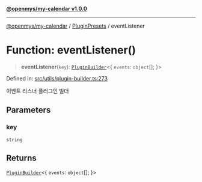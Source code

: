 [**@openmys/my-calendar v1.0.0**](../../../../README.md)

***

[@openmys/my-calendar](../../../../globals.md) / [PluginPresets](../README.md) / eventListener

# Function: eventListener()

> **eventListener**(`key`): [`PluginBuilder`](../../../../classes/PluginBuilder.md)\<\{ `events`: `object`[]; \}\>

Defined in: [src/utils/plugin-builder.ts:273](https://github.com/openmys/my-calendar/blob/96ebce4306bfb6a4ab4c4297a9b422c56933c5da/src/utils/plugin-builder.ts#L273)

이벤트 리스너 플러그인 빌더

## Parameters

### key

`string`

## Returns

[`PluginBuilder`](../../../../classes/PluginBuilder.md)\<\{ `events`: `object`[]; \}\>

